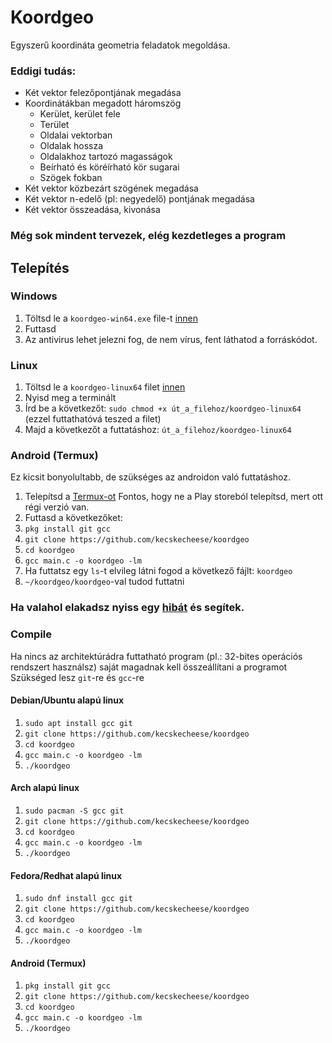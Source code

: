 # Koordgeo
Egyszerű koordináta geometria feladatok megoldása.
### Eddigi tudás:
- Két vektor felezőpontjának megadása
- Koordinátákban megadott háromszög
    - Kerület, kerület fele
    - Terület
    - Oldalai vektorban
    - Oldalak hossza
    - Oldalakhoz tartozó magasságok
    - Beírható és köréírható kör sugarai
    - Szögek fokban
- Két vektor közbezárt szögének megadása
- Két vektor n-edelő (pl: negyedelő) pontjának megadása
- Két vektor összeadása, kivonása
### Még sok mindent tervezek, elég kezdetleges a program
## Telepítés
### Windows
1. Töltsd le a `koordgeo-win64.exe` file-t [innen](https://github.com/kecskecheese/koordgeo/releases/tag/v0.2)
2. Futtasd
3. Az antivirus lehet jelezni fog, de nem vírus, fent láthatod a forráskódot.
### Linux
1. Töltsd le a `koordgeo-linux64` filet [innen](https://github.com/kecskecheese/koordgeo/releases/tag/v0.2)
2. Nyisd meg a terminált
3. Írd be a következőt: `sudo chmod +x út_a_filehoz/koordgeo-linux64` (ezzel futtathatóvá teszed a filet)
4. Majd a következőt a futtatáshoz: `út_a_filehoz/koordgeo-linux64`
### Android (Termux)
Ez kicsit bonyolultabb, de szükséges az androidon való futtatáshoz.
1. Telepítsd a [Termux-ot](https://f-droid.org/packages/com.termux/) Fontos, hogy ne a Play storeból telepítsd, mert ott régi verzió van.
2. Futtasd a következőket:
3. `pkg install git gcc`
4. `git clone https://github.com/kecskecheese/koordgeo`
5. `cd koordgeo`
6. `gcc main.c -o koordgeo -lm`
7. Ha futtatsz egy `ls`-t elvileg látni fogod a következő fájlt: `koordgeo`
8. `~/koordgeo/koordgeo`-val tudod futtatni

### Ha valahol elakadsz nyiss egy [hibát](https://github.com/kecskecheese/koordgeo/issues) és segítek.

### Compile
Ha nincs az architektúrádra futtatható program (pl.: 32-bites operációs rendszert használsz) saját magadnak kell összeállítani a programot
<br>
Szükséged lesz `git`-re és `gcc`-re
#### Debian/Ubuntu alapú linux
1. `sudo apt install gcc git`<br>
2. `git clone https://github.com/kecskecheese/koordgeo`<br>
3. `cd koordgeo`<br>
4. `gcc main.c -o koordgeo -lm`<br>
5. `./koordgeo`
#### Arch alapú linux
1. `sudo pacman -S gcc git`
2. `git clone https://github.com/kecskecheese/koordgeo`<br>
3. `cd koordgeo`<br>
4. `gcc main.c -o koordgeo -lm`<br>
5. `./koordgeo`
#### Fedora/Redhat alapú linux
1. `sudo dnf install gcc git`
2. `git clone https://github.com/kecskecheese/koordgeo`<br>
3. `cd koordgeo`<br>
4. `gcc main.c -o koordgeo -lm`<br>
5. `./koordgeo`
#### Android (Termux)
1. `pkg install git gcc`
2. `git clone https://github.com/kecskecheese/koordgeo`<br>
3. `cd koordgeo`<br>
4. `gcc main.c -o koordgeo -lm`<br>
5. `./koordgeo`
